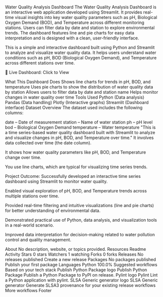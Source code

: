Water Quality Analysis Dashboard
The Water Quality Analysis Dashboard is an interactive web application developed using Streamlit. It provides real-time visual insights into key water quality parameters such as pH, Biological Oxygen Demand (BOD), and Temperature across different monitoring stations. Users can filter data by date and station to explore environmental trends. The dashboard features line and pie charts for easy data interpretation and is designed with a clean, user-friendly interface.

This is a simple and interactive dashboard built using Python and Streamlit to analyze and visualize water quality data. It helps users understand water conditions such as pH, BOD (Biological Oxygen Demand), and Temperature across different stations over time.

🔗 Live Dashboard: Click to View

What This Dashboard Does
Shows line charts for trends in pH, BOD, and temperature
Uses pie charts to show the distribution of water quality data by station
Allows users to filter data by date and station name
Helps monitor changes in water quality over time
Tools Used
Python (Data analysis)
Pandas (Data handling)
Plotly (Interactive graphs)
Streamlit (Dashboard interface)
Dataset Overview
The dataset used includes the following columns:

date – Date of measurement
station – Name of water station
ph – pH level
bod – Biological Oxygen Demand
temperature – Water temperature
"This is a time series-based water quality dashboard built with Streamlit to analyze and visualize changes in pH, BOD, and Temperature over time."
It involves data collected over time (the date column).

It shows how water quality parameters like pH, BOD, and Temperature change over time.

You use line charts, which are typical for visualizing time series trends.

Project Outcome:
Successfully developed an interactive time series dashboard using Streamlit to monitor water quality.

Enabled visual exploration of pH, BOD, and Temperature trends across multiple stations over time.

Provided real-time filtering and intuitive visualizations (line and pie charts) for better understanding of environmental data.

Demonstrated practical use of Python, data analysis, and visualization tools in a real-world scenario.

Improved data interpretation for decision-making related to water pollution control and quality management.

About
No description, website, or topics provided.
Resources
 Readme
 Activity
Stars
 0 stars
Watchers
 1 watching
Forks
 0 forks
Releases
No releases published
Create a new release
Packages
No packages published
Publish your first package
Languages
Python
100.0%
Suggested workflows
Based on your tech stack
Publish Python Package logo
Publish Python Package
Publish a Python Package to PyPI on release.
Pylint logo
Pylint
Lint a Python application with pylint.
SLSA Generic generator logo
SLSA Generic generator
Generate SLSA3 provenance for your existing release workflows
More workflows
Footer
